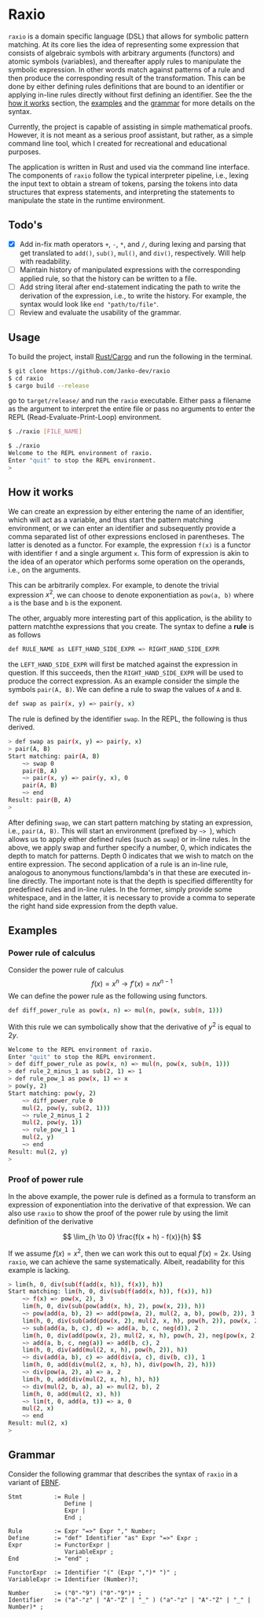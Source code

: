 # Raxio

`raxio` is a domain specific language (DSL) that allows for symbolic pattern matching. At its core lies the idea of representing some expression that consists of algebraic symbols with arbitrary arguments (functors) and atomic symbols (variables), and thereafter apply rules to manipulate the symbolic expression. In other words match against patterns of a rule and then produce the corresponding result of the transformation. This can be done by either defining rules definitions that are bound to an identifier or applying in-line rules directly without first defining an identifier. See the the [how it works](#how-it-works) section, the [examples](#examples) and the [grammar](#grammar) for more details on the syntax.

Currently, the project is capable of assisting in simple mathematical proofs. However, it is not meant as a serious proof assistant, but rather, as a simple command line tool, which I created for recreational and educational purposes.

The application is written in Rust and used via the command line interface. The components of `raxio` follow the typical interpreter pipeline, i.e., lexing the input text to obtain a stream of tokens, parsing the tokens into data structures that express statements, and interpreting the statements to manipulate the state in the runtime environment.

## Todo's
- [x] Add in-fix math operators `+`, `-`, `*`, and `/`, during lexing and parsing that get translated to `add()`, `sub()`, `mul()`, and `div()`, respectively. Will help with readability. 
- [ ] Maintain history of manipulated expressions with the corresponding applied rule, so that the history can be written to a file. 
- [ ] Add string literal after end-statement indicating the path to write the derivation of the expression, i.e., to write the history. For example, the syntax would look like `end "path/to/file"`. 
- [ ] Review and evaluate the usability of the grammar.

## Usage
To build the project, install [Rust/Cargo](https://www.rust-lang.org/tools/install) and run the following in the terminal. 

```bash
$ git clone https://github.com/Janko-dev/raxio
$ cd raxio
$ cargo build --release 
``` 
go to `target/release/` and run the `raxio` executable. Either pass a filename as the argument to interpret the entire file or pass no arguments to enter the REPL (Read-Evaluate-Print-Loop) environment. 
```bash
$ ./raxio [FILE_NAME] 
```
```bash
$ ./raxio
Welcome to the REPL environment of raxio.
Enter "quit" to stop the REPL environment.
>
```

## How it works

We can create an expression by either entering the name of an identifier, which will act as a variable, and thus start the pattern matching environment, or we can enter an identifier and subsequently provide a comma separated list of other expressions enclosed in parentheses. The latter is denoted as a functor. For example, the expression `f(x)` is a functor with identifier `f` and a single argument `x`. This form of expression is akin to the idea of an operator which performs some operation on the operands, i.e., on the arguments. 

This can be arbitrarily complex. For example, to denote the trivial expression $x^2$, we can choose to denote exponentiation as `pow(a, b)` where `a` is the base and `b` is the exponent. 

The other, arguably more interesting part of this application, is the ability to pattern matchthe expressions that you create. The syntax to define a **rule** is as follows
```bash
def RULE_NAME as LEFT_HAND_SIDE_EXPR => RIGHT_HAND_SIDE_EXPR
```
the `LEFT_HAND_SIDE_EXPR` will first be matched against the expression in question. If this succeeds, then the `RIGHT_HAND_SIDE_EXPR` will be used to produce the correct expression. As an example consider the simple the symbols `pair(A, B)`. We can define a rule to swap the values of `A` and `B`.
```bash
def swap as pair(x, y) => pair(y, x) 
```
The rule is defined by the identifier `swap`. In the REPL, the following is thus derived. 
```bash
> def swap as pair(x, y) => pair(y, x)
> pair(A, B) 
Start matching: pair(A, B)
    ~> swap 0
    pair(B, A)
    ~> pair(x, y) => pair(y, x), 0
    pair(A, B)
    ~> end
Result: pair(B, A)
>
```

After defining `swap`, we can start pattern matching by stating an expression, i.e., `pair(A, B)`. This will start an environment (prefixed by `~> `), which allows us to apply either defined rules (such as `swap`) or in-line rules. In the above, we apply swap and further specify a number, 0, which indicates the depth to match for patterns. Depth 0 indicates that we wish to match on the entire expression. The second application of a rule is an in-line rule, analogous to anonymous functions/lambda's in that these are executed in-line directly. The important note is that the depth is specified differentlty for predefined rules and in-line rules. In the former, simply provide some whitespace, and in the latter, it is necessary to provide a comma to seperate the right hand side expression from the depth value.

## Examples

### Power rule of calculus

Consider the power rule of calculus 
$$f(x) = x^n \rightarrow f'(x) = nx^{n-1}$$
We can define the power rule as the following using functors.
```bash
def diff_power_rule as pow(x, n) => mul(n, pow(x, sub(n, 1)))
```
With this rule we can symbolically show that the derivative of $y^2$ is equal to $2y$.
```bash
Welcome to the REPL environment of raxio.
Enter "quit" to stop the REPL environment.
> def diff_power_rule as pow(x, n) => mul(n, pow(x, sub(n, 1)))
> def rule_2_minus_1 as sub(2, 1) => 1
> def rule_pow_1 as pow(x, 1) => x
> pow(y, 2)
Start matching: pow(y, 2)
    ~> diff_power_rule 0
    mul(2, pow(y, sub(2, 1)))
    ~> rule_2_minus_1 2
    mul(2, pow(y, 1))
    ~> rule_pow_1 1
    mul(2, y)
    ~> end
Result: mul(2, y)
>
```

### Proof of power rule

In the above example, the power rule is defined as a formula to transform an expression of exponentiation into the derivative of that expression. We can also use `raxio` to show the proof of the power rule by using the limit definition of the derivative

$$
    \lim_{h \to 0} \frac{f(x + h) - f(x)}{h}
$$

If we assume $f(x) = x^2$, then we can work this out to equal $f'(x) = 2x$. Using `raxio`, we can achieve the same systematically. Albeit, readability for this example is lacking.  

```bash
> lim(h, 0, div(sub(f(add(x, h)), f(x)), h))
Start matching: lim(h, 0, div(sub(f(add(x, h)), f(x)), h))
    ~> f(x) => pow(x, 2), 3
    lim(h, 0, div(sub(pow(add(x, h), 2), pow(x, 2)), h))
    ~> pow(add(a, b), 2) => add(pow(a, 2), mul(2, a, b), pow(b, 2)), 3 
    lim(h, 0, div(sub(add(pow(x, 2), mul(2, x, h), pow(h, 2)), pow(x, 2)), h))
    ~> sub(add(a, b, c), d) => add(a, b, c, neg(d)), 2
    lim(h, 0, div(add(pow(x, 2), mul(2, x, h), pow(h, 2), neg(pow(x, 2))), h))
    ~> add(a, b, c, neg(a)) => add(b, c), 2
    lim(h, 0, div(add(mul(2, x, h), pow(h, 2)), h))
    ~> div(add(a, b), c) => add(div(a, c), div(b, c)), 1
    lim(h, 0, add(div(mul(2, x, h), h), div(pow(h, 2), h)))
    ~> div(pow(a, 2), a) => a, 2
    lim(h, 0, add(div(mul(2, x, h), h), h))
    ~> div(mul(2, b, a), a) => mul(2, b), 2
    lim(h, 0, add(mul(2, x), h))
    ~> lim(t, 0, add(a, t)) => a, 0
    mul(2, x)
    ~> end
Result: mul(2, x)
>
```

## Grammar
Consider the following grammar that describes the syntax of `raxio` in a variant of [EBNF](https://en.wikipedia.org/wiki/Extended_Backus%E2%80%93Naur_form).

```ebnf
Stmt         := Rule | 
                Define | 
                Expr |
                End ; 

Rule         := Expr "=>" Expr "," Number;
Define       := "def" Identifier "as" Expr "=>" Expr ;
Expr         := FunctorExpr | 
                VariableExpr ;
End          := "end" ;  

FunctorExpr  := Identifier "(" (Expr ",")* ")" ;
VariableExpr := Identifier (Number)?;

Number       := ("0"-"9") ("0"-"9")* ;
Identifier   := ("a"-"z" | "A"-"Z" | "_" ) ("a"-"z" | "A"-"Z" | "_" | Number)* ;
```
